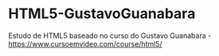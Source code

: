 # HTML5-GustavoGuanabara
Estudo de HTML5 baseado no curso do Gustavo Guanabara - https://www.cursoemvideo.com/course/html5/
